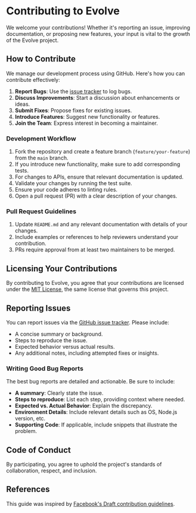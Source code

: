 # Contributing to Evolve

We welcome your contributions! Whether it's reporting an issue, improving documentation, or proposing new features, your input is vital to the growth of the Evolve project.

## How to Contribute

We manage our development process using GitHub. Here's how you can contribute effectively:

1. **Report Bugs**: Use the [issue tracker](https://github.com/evolveplayground/evolve-framework/issues) to log bugs.
2. **Discuss Improvements**: Start a discussion about enhancements or ideas.
3. **Submit Fixes**: Propose fixes for existing issues.
4. **Introduce Features**: Suggest new functionality or features.
5. **Join the Team**: Express interest in becoming a maintainer.

### Development Workflow

1. Fork the repository and create a feature branch (`feature/your-feature`) from the `main` branch.
2. If you introduce new functionality, make sure to add corresponding tests.
3. For changes to APIs, ensure that relevant documentation is updated.
4. Validate your changes by running the test suite.
5. Ensure your code adheres to linting rules.
6. Open a pull request (PR) with a clear description of your changes.

### Pull Request Guidelines

1. Update `README.md` and any relevant documentation with details of your changes.
2. Include examples or references to help reviewers understand your contribution.
3. PRs require approval from at least two maintainers to be merged.

## Licensing Your Contributions

By contributing to Evolve, you agree that your contributions are licensed under the [MIT License](http://choosealicense.com/licenses/mit/), the same license that governs this project.

## Reporting Issues

You can report issues via the [GitHub issue tracker](https://github.com/evolveplayground/evolve-framework/issues). Please include:

- A concise summary or background.
- Steps to reproduce the issue.
- Expected behavior versus actual results.
- Any additional notes, including attempted fixes or insights.

### Writing Good Bug Reports

The best bug reports are detailed and actionable. Be sure to include:

- **A summary**: Clearly state the issue.
- **Steps to reproduce**: List each step, providing context where needed.
- **Expected vs. Actual Behavior**: Explain the discrepancy.
- **Environment Details**: Include relevant details such as OS, Node.js version, etc.
- **Supporting Code**: If applicable, include snippets that illustrate the problem.

## Code of Conduct

By participating, you agree to uphold the project's standards of collaboration, respect, and inclusion.

## References

This guide was inspired by [Facebook's Draft contribution guidelines](https://github.com/facebook/draft-js/blob/main/CONTRIBUTING.md).

